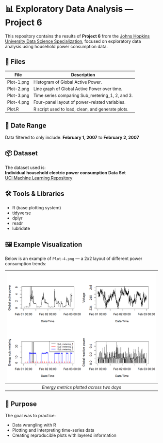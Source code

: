 # 📊 Exploratory Data Analysis — Project 6

This repository contains the results of **Project 6** from the [Johns Hopkins University Data Science Specialization](https://www.coursera.org/specializations/jhu-data-science),
focused on exploratory data analysis using household power consumption data.

## 📁 Files

| File | Description |
|-------------|--------------------------------------------------|
| Plot-1.png | Histogram of Global Active Power. |
| Plot-2.png | Line graph of Global Active Power over time. |
| Plot-3.png | Time series comparing Sub_metering_1, 2, and 3. |
| Plot-4.png | Four-panel layout of power-related variables. |
| Plot.R | R script used to load, clean, and generate plots. |

## 📅 Date Range

Data filtered to only include:
**February 1, 2007** to **February 2, 2007**

## 📦 Dataset

The dataset used is:  
**Individual household electric power consumption Data Set**  
[UCI Machine Learning Repository](https://archive.ics.uci.edu/ml/datasets/Individual+household+electric+power+consumption)

## 🛠️ Tools & Libraries

- R (base plotting system)
- tidyverse
- dplyr
- readr
- lubridate

## 🖼️ Example Visualization

Below is an example of `Plot-4.png` — a 2x2 layout of different power consumption trends:

| ![Plot 4](Plot-4.png) |
|:--:|
| *Energy metrics plotted across two days* |

## 🚀 Purpose

The goal was to practice:
- Data wrangling with R
- Plotting and interpreting time-series data
- Creating reproducible plots with layered information
